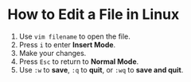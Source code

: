 # How to Edit a File in Linux

1. Use `vim filename` to open the file.
2. Press `i` to enter **Insert Mode**.
3. Make your changes.
4. Press `Esc` to return to **Normal Mode**.
5. Use `:w` to **save**, `:q` to **quit**, or `:wq` to **save and quit**.
